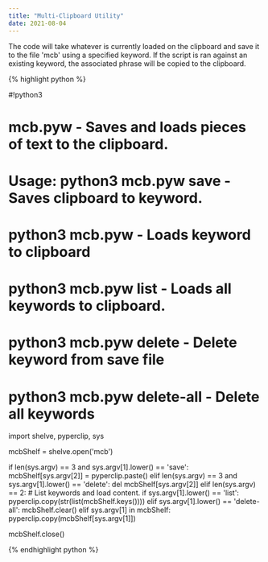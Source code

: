```yaml
---
title: "Multi-Clipboard Utility"
date: 2021-08-04
---
```


The code will take whatever is currently loaded on the clipboard and save it to the file 'mcb' using a specified keyword. 
If the script is ran against an existing keyword, the associated phrase will be copied to the clipboard.

{% highlight python %}

#!python3
# mcb.pyw - Saves and loads pieces of text to the clipboard.
# Usage: python3 mcb.pyw save <keyword> - Saves clipboard to keyword.
#        python3 mcb.pyw <keyword> - Loads keyword to clipboard
#        python3 mcb.pyw list - Loads all keywords to clipboard.
#        python3 mcb.pyw delete <keyword> - Delete keyword from save file
#        python3 mcb.pyw delete-all - Delete all keywords
 
 import shelve, pyperclip, sys
 
 mcbShelf = shelve.open('mcb')
 
 if len(sys.argv) == 3 and sys.argv[1].lower() == 'save':
     mcbShelf[sys.argv[2]] = pyperclip.paste()
 elif len(sys.argv) == 3 and sys.argv[1].lower() == 'delete':
     del mcbShelf[sys.argv[2]]
 elif len(sys.argv) == 2:
     # List keywords and load content.
     if sys.argv[1].lower() == 'list':
         pyperclip.copy(str(list(mcbShelf.keys())))
     elif sys.argv[1].lower() == 'delete-all':
         mcbShelf.clear()
     elif sys.argv[1] in mcbShelf:
         pyperclip.copy(mcbShelf[sys.argv[1]])
 
 mcbShelf.close()
  
{% endhighlight python %}
